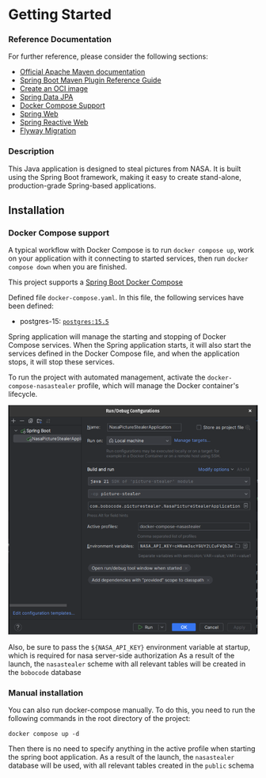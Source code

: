 # Getting Started

### Reference Documentation

For further reference, please consider the following sections:

* [Official Apache Maven documentation](https://maven.apache.org/guides/index.html)
* [Spring Boot Maven Plugin Reference Guide](https://docs.spring.io/spring-boot/docs/3.2.0/maven-plugin/reference/html/)
* [Create an OCI image](https://docs.spring.io/spring-boot/docs/3.2.0/maven-plugin/reference/html/#build-image)
* [Spring Data JPA](https://docs.spring.io/spring-boot/docs/3.2.0/reference/htmlsingle/index.html#data.sql.jpa-and-spring-data)
* [Docker Compose Support](https://docs.spring.io/spring-boot/docs/3.2.0/reference/htmlsingle/index.html#features.docker-compose)
* [Spring Web](https://docs.spring.io/spring-boot/docs/3.2.0/reference/htmlsingle/index.html#web)
* [Spring Reactive Web](https://docs.spring.io/spring-boot/docs/3.2.0/reference/htmlsingle/index.html#web.reactive)
* [Flyway Migration](https://docs.spring.io/spring-boot/docs/3.2.0/reference/htmlsingle/index.html#howto.data-initialization.migration-tool.flyway)

### Description
This Java application is designed to steal pictures from NASA. It is built using the Spring Boot framework, making it easy to create stand-alone, production-grade Spring-based applications.

## Installation
### Docker Compose support
A  typical workflow with Docker Compose is to run `docker compose up`, work on your application with it connecting to 
started services, then run `docker compose down` when you are finished.

This project supports a [Spring Boot Docker Compose](https://docs.spring.io/spring-boot/docs/current/reference/htmlsingle/#features.docker-compose)

Defined file `docker-compose.yaml`.
In this file, the following services have been defined:

* postgres-15: [`postgres:15.5`](https://hub.docker.com/_/postgres)

Spring application will manage the starting and stopping of Docker Compose services. When the Spring application starts, it will also start the services defined in the Docker Compose file, and when the application stops, it will stop these services.

To run the project with automated management, activate the `docker-compose-nasastealer` profile, which will manage the Docker container's lifecycle.

![img.png](img.png)

Also, be sure to pass the `${NASA_API_KEY}` environment variable at startup, which is required for nasa server-side authorization
As a result of the launch, the `nasastealer` scheme with all relevant tables will be created in the `bobocode` database

### Manual installation
You can also run docker-compose manually. To do this, you need to run the following commands in the root directory of the project:
```shell 
docker compose up -d
```
Then there is no need to specify anything in the active profile when starting the spring boot application.
As a result of the launch, the `nasastealer` database will be used, with all relevant tables created in the `public` schema


